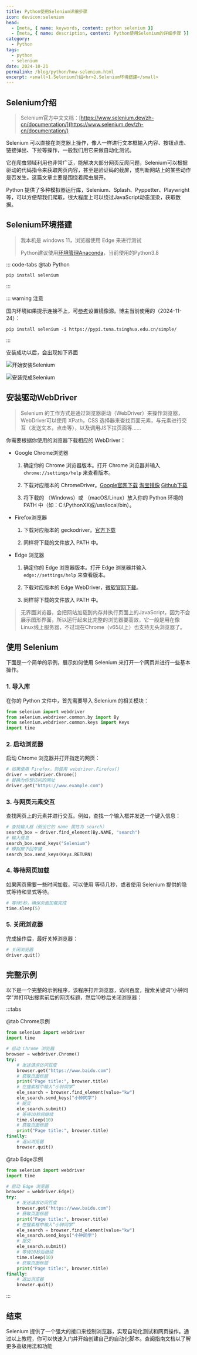 ```yaml
---
title: Python使用Selenium详细步骤
icon: devicon:selenium
head:
  - [meta, { name: keywords, content: python selenium }]
  - [meta, { name: description, content: Python使用Selenium的详细步骤 }]
category:
  - Python
tags:
  - python
  - selenium
date: 2024-10-21
permalink: /blog/python/how-selenium.html
excerpt: <small>1.Selenium介绍<br>2.Selenium环境搭建</small>
---
```


## Selenium介绍

> Selenium官方中文文档：[https://www.selenium.dev/zh-cn/documentation/](https://www.selenium.dev/zh-cn/documentation/)

Selenium 可以直接在浏览器上操作，像人一样进行文本框输入内容、按钮点击、链接弹出、下拉等操作，一般我们用它来做自动化测试。

它在爬虫领域利用也非常广泛，能解决大部分网页反爬问题，Selenium可以根据驱动的代码指令来获取网页内容，甚至是验证码的截屏，或判断网站上的某些动作是否发生。这篇文章主要是围绕着爬虫展开。

Python 提供了多种模拟器运行库，Selenium、Splash、Pyppetter、Playwright 等，可以方便帮我们爬取，很大程度上可以绕过JavaScript动态渲染，获取数据。


## Selenium环境搭建 ##

> 我本机是 windows 11，浏览器使用 Edge 来进行测试
>
> Python建议使用[环境管理Anaconda](20241124-how-anaconda.md)，当前使用的Python3.8

::: code-tabs
@tab Python

```sh:no-line-numbers
pip install selenium
```

:::

::: warning 注意

国内环境如果提示连接不上，可[参考](20241124-set-mirror.md)设置镜像源。博主当前使用的（2024-11-24）： 

```sh:no-line-numbers
pip install selenium -i https://pypi.tuna.tsinghua.edu.cn/simple/
```

:::

安装成功以后，会出现如下界面

![开始安装Selenium](/images/python/selenium/01-install-start.png "开始安装Selenium")

![安装完成Selenium](/images/python/selenium/01-install-finish.png "安装完成Selenium")

## 安装驱动WebDriver ##

> Selenium 的工作方式是通过浏览器驱动（WebDriver）来操作浏览器，WebDriver可以使用 XPath，CSS 选择器来查找页面元素，与元素进行交互（发送文本，点击等），以及调用JS下拉页面等......
 
你需要根据你使用的浏览器下载相应的 WebDriver：

- Google Chrome浏览器

  1. 确定你的 Chrome 浏览器版本。打开 Chrome 浏览器并输入 `chrome://settings/help` 来查看版本。

  2. 下载对应版本的 ChromeDriver。[Google官网下载](https://sites.google.com/chromium.org/driver/downloads) [淘宝镜像](https://npmmirror.com/package/chromedriver/versions) [Github下载](https://googlechromelabs.github.io/chrome-for-testing/#stable)

  3. 将下载的 （Windows）或 （macOS/Linux）放入你的 Python 环境的 PATH 中（如：C:\PythonXX或/usr/local/bin）。

- Firefox浏览器

  1. 下载对应版本的 geckodriver。[官方下载](https://github.com/mozilla/geckodriver/releases)

  2. 同样将下载的文件放入 PATH 中。

- Edge 浏览器

  1. 确定你的 Edge 浏览器版本。打开 Edge 浏览器并输入 `edge://settings/help` 来查看版本。

  1. 下载对应版本的 Edge WebDriver，[微软官网下载](https://developer.microsoft.com/en-us/microsoft-edge/tools/webdriver/#downloads)。

  2. 同样将下载的文件放入 PATH 中。

> 无界面浏览器，会把网站加载到内存并执行页面上的JavaScript，因为不会展示图形界面，所以运行起来比完整的浏览器要高效，它一般是用在像Linux线上服务器，不过现在Chrome（v65以上）也支持无头浏览器了。

## 使用 Selenium ##

下面是一个简单的示例，展示如何使用 Selenium 来打开一个网页并进行一些基本操作。

### 1. 导入库

在你的 Python 文件中，首先需要导入 Selenium 的相关模块：

```py
from selenium import webdriver
from selenium.webdriver.common.by import By
from selenium.webdriver.common.keys import Keys
import time
```

### 2. 启动浏览器

启动 Chrome 浏览器并打开指定的网页：

```py
# 如果使用 Firefox，则使用 webdriver.Firefox()
driver = webdriver.Chrome()
# 替换为你想访问的网址
driver.get("https://www.example.com")
```

### 3. 与网页元素交互

查找网页上的元素并进行交互。例如，查找一个输入框并发送一个键入信息：

```py
# 查找输入框（假设它的 name 属性为 search）
search_box = driver.find_element(By.NAME, "search")
# 输入信息
search_box.send_keys("Selenium")
# 模拟按下回车键
search_box.send_keys(Keys.RETURN)
```

### 4. 等待网页加载

如果网页需要一些时间加载，可以使用  等待几秒，或者使用 Selenium 提供的隐式等待和显式等待。

```py
# 等待5秒，确保页面加载完成
time.sleep(5)
```

### 5. 关闭浏览器

完成操作后，最好关掉浏览器：

```py
# 关闭浏览器
driver.quit()
```

## 完整示例

以下是一个完整的示例程序，该程序打开浏览器，访问百度，搜索关键词“小钟同学”并打印出搜索前后的网页标题，然后10秒后关闭浏览器：

:::tabs

@tab Chrome示例

```py
from selenium import webdriver
import time

# 启动 Chrome 浏览器
browser = webdriver.Chrome()
try:
    # 发送请求访问百度
    browser.get("https://www.baidu.com")
    # 获取页面标题
    print("Page title:", browser.title)
    # 在搜索框中输入“小钟同学”
    ele_search = browser.find_element(value="kw")
    ele_search.send_keys("小钟同学")
    # 提交
    ele_search.submit()
    # 等待10秒后继续
    time.sleep(10)
    # 获取页面标题
    print("Page title:", browser.title)
finally:
    # 退出浏览器
    browser.quit()
```

@tab Edge示例

```py
from selenium import webdriver
import time

# 启动 Edge 浏览器
browser = webdriver.Edge()
try:
    # 发送请求访问百度
    browser.get("https://www.baidu.com")
    # 获取页面标题
    print("Page title:", browser.title)
    # 在搜索框中输入“小钟同学”
    ele_search = browser.find_element(value="kw")
    ele_search.send_keys("小钟同学")
    # 提交
    ele_search.submit()
    # 等待10秒后继续
    time.sleep(10)
    # 获取页面标题
    print("Page title:", browser.title)
finally:
    # 退出浏览器
    browser.quit()
```

:::

## 结束

Selenium 提供了一个强大的接口来控制浏览器，实现自动化测试和网页操作。通过以上教程，你可以快速入门并开始创建自己的自动化脚本。查阅指南文档以了解更多高级用法和功能
